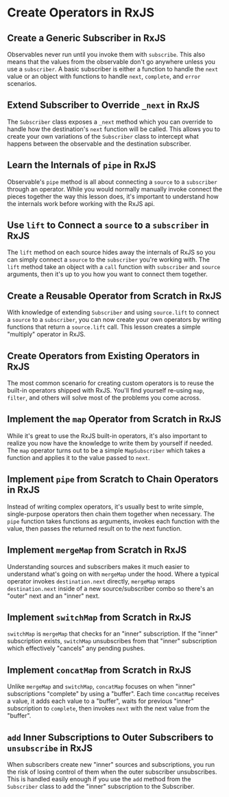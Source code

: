 # Create Operators in RxJS

## Create a Generic Subscriber in RxJS

Observables never run until you invoke them with `subscribe`. This also means that the values from the observable don't go anywhere unless you use a `subscriber`. A basic subscriber is either a function to handle the `next` value or an object with functions to handle `next`, `complete`, and `error` scenarios.

## Extend Subscriber to Override `_next` in RxJS

The `Subscriber` class exposes a `_next` method which you can override to handle how the destination's `next` function will be called. This allows you to create your own variations of the `Subscriber` class to intercept what happens between the observable and the destination subscriber.

## Learn the Internals of `pipe` in RxJS

Observable's `pipe` method is all about connecting a `source` to a `subscriber` through an operator. While you would normally manually invoke connect the pieces together the way this lesson does, it's important to understand how the internals work before working with the RxJS api.

## Use `lift` to Connect a `source` to a `subscriber` in RxJS

The `lift` method on each source hides away the internals of RxJS so you can simply connect a `source` to the `subscriber` you're working with. The `lift` method take an object with a `call` function with `subscriber` and `source` arguments, then it's up to you how you want to connect them together.

## Create a Reusable Operator from Scratch in RxJS

With knowledge of extending `Subscriber` and using `source.lift` to connect a `source` to a `subscriber`, you can now create your own operators by writing functions that return a `source.lift` call. This lesson creates a simple "multiply" operator in RxJS.

## Create Operators from Existing Operators in RxJS

The most common scenario for creating custom operators is to reuse the built-in operators shipped with RxJS. You'll find yourself re-using `map`, `filter`, and others will solve most of the problems you come across.

## Implement the `map` Operator from Scratch in RxJS

While it's great to use the RxJS built-in operators, it's also important to realize you now have the knowledge to write them by yourself if needed. The `map` operator turns out to be a simple `MapSubscriber` which takes a function and applies it to the value passed to `next`.

## Implement `pipe` from Scratch to Chain Operators in RxJS

Instead of writing complex operators, it's usually best to write simple, single-purpose operators then chain them together when necessary. The `pipe` function takes functions as arguments, invokes each function with the value, then passes the returned result on to the next function.

## Implement `mergeMap` from Scratch in RxJS

Understanding sources and subscribers makes it much easier to understand what's going on with `mergeMap` under the hood. Where a typical operator invokes `destination.next` directly, `mergeMap` wraps `destination.next` inside of a new source/subscriber combo so there's an "outer" next and an "inner" next.

## Implement `switchMap` from Scratch in RxJS

`switchMap` is `mergeMap` that checks for an "inner" subscription. If the "inner" subscription exists, `switchMap` unsubscribes from that "inner" subscription which effectively "cancels" any pending pushes.

## Implement `concatMap` from Scratch in RxJS

Unlike `mergeMap` and `switchMap`, `concatMap` focuses on when "inner" subscriptions "complete" by using a "buffer". Each time `concatMap` receives a value, it adds each value to a "buffer", waits for previous "inner" subscription to `complete`, then invokes `next` with the next value from the "buffer".

## `add` Inner Subscriptions to Outer Subscribers to `unsubscribe` in RxJS

When subscribers create new "inner" sources and subscriptions, you run the risk of losing control of them when the outer subscriber unsubscribes. This is handled easily enough if you use the `add` method from the `Subscriber` class to add the "inner" subscription to the Subscriber.
